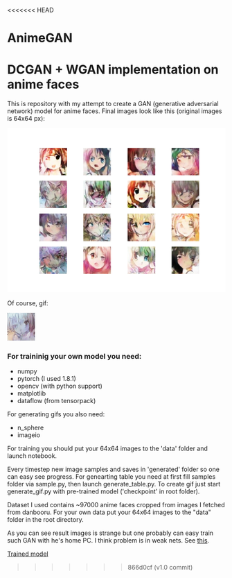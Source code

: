<<<<<<< HEAD
# AnimeGAN
DCGAN + WGAN implementation on anime faces
=======
This is repository with my attempt to create a GAN (generative adversarial network) model for anime faces.
Final images look like this (original images is 64x64 px):

![Sample faces](demo_images/table.png)

Of course, gif:

![Images on curve](demo_images/out.gif)

### For traininig your own model you need:
* numpy
* pytorch (I used 1.8.1)
* opencv (with python support)
* matplotlib
* dataflow (from tensorpack)

For generating gifs you also need:
* n_sphere
* imageio

For training you should put your 64x64 images to the 'data' folder and launch notebook.

Every timestep new image samples and saves in 'generated' folder so one can easy see progress. For genearting table you need at first fill samples folder via sample.py, then launch generate_table.py. To create gif just start generate_gif.py with pre-trained model ('checkpoint' in root folder).

Dataset I used contains ~97000 anime faces cropped from images I fetched from danbooru.
For your own data put your 64x64 images to the "data" folder in the root directory.

As you can see result images is strange but one probably can easy train such GAN with he's home PC. I think problem is in weak nets. See [this](https://arxiv.org/abs/1708.05509).

[Trained model](https://drive.google.com/file/d/1N8OzDkiNDfdK2CuSXvGOWHMvewADj_8U/view?usp=sharing)
>>>>>>> 866d0cf (v1.0 commit)
